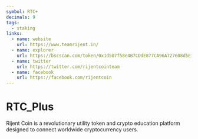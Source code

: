 ```yaml
---
symbol: RTC+
decimals: 9
tags:
  - staking
links:
  - name: website
    url: https://www.teamrijent.in/
  - name: explorer
    url: https://bscscan.com/token/0x1d507f58e4B7CDdE877CA96A727608d5E1187E55
  - name: twitter
    url: https://twitter.com/rijentcointeam
  - name: facebook
    url: https://facebook.com/rijentcoin
---
```


# RTC_Plus

Rijent Coin is a revolutionary utility token and crypto education platform designed to connect worldwide cryptocurrency users.
